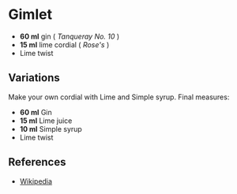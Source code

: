 # Gimlet

* **60 ml** gin ( *Tanqueray No. 10* )
* **15 ml** lime cordial ( *Rose's* )
* Lime twist

## Variations

Make your own cordial with Lime and Simple syrup. Final measures:

* **60 ml** Gin
* **15 ml** Lime juice
* **10 ml** Simple syrup
* Lime twist

## References

* [Wikipedia](http://en.wikipedia.org/wiki/Gimlet_\(cocktail\))
